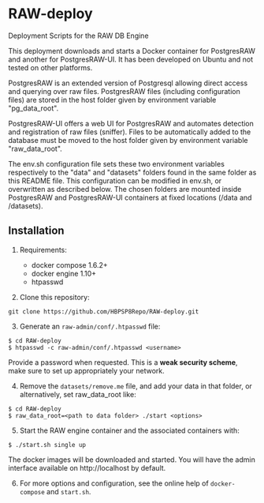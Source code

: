 # RAW-deploy
Deployment Scripts for the RAW DB Engine

This deployment downloads and starts a Docker container for PostgresRAW and another for PostgresRAW-UI. It has been developed on Ubuntu and not tested on other platforms.

PostgresRAW is an extended version of Postgresql allowing direct access and querying over raw files.
PostgresRAW files (including configuration files) are stored in the host folder given by environment variable "pg_data_root".

PostgresRAW-UI offers a web UI for PostgresRAW and automates detection and registration of raw files (sniffer). Files to be automatically added to the database must be moved to the host folder given by environment variable "raw_data_root".

The env.sh configuration file sets these two environment variables respectively to the "data" and "datasets" folders found in the same folder as this README file. This configuration can be modified in env.sh, or overwritten as described below. The chosen folders are mounted inside PostgresRAW and PostgresRAW-UI containers at fixed locations (/data and /datasets).


## Installation

1. Requirements:
   * docker compose 1.6.2+
   * docker engine 1.10+
   * htpasswd

2. Clone this repository:
  ```!sh
  git clone https://github.com/HBPSP8Repo/RAW-deploy.git
  ```

3. Generate an ```raw-admin/conf/.htpasswd``` file:
  ```!sh
  $ cd RAW-deploy
  $ htpasswd -c raw-admin/conf/.htpasswd <username>
  ```
  
  Provide a password when requested. This is a **weak security scheme**, make sure to set up appropriately your network.

4. Remove the ```datasets/remove.me``` file, and add your data in that folder, or alternatively, set raw_data_root like:
  ```!sh
  $ cd RAW-deploy
  $ raw_data_root=<path to data folder> ./start <options>
  ```

5. Start the RAW engine container and the associated containers with:
  ```!sh
  $ ./start.sh single up
  ```
  The docker images will be downloaded and started. You will have the admin interface available on http://localhost by default.

6. For more options and configuration, see the online help of ```docker-compose``` and ```start.sh```.
